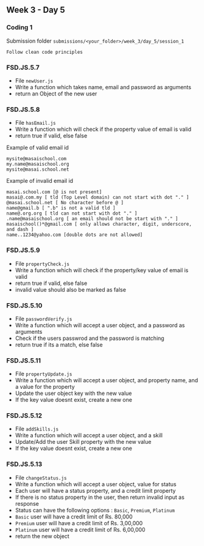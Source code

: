 ## Week 3 - Day 5

### Coding 1

Submission folder `submissions/<your_folder>/week_3/day_5/session_1`

`Follow clean code principles`

### FSD.JS.5.7
- File `newUser.js` 
- Write a function which takes name, email and password as arguments
- return an Object of the new user

### FSD.JS.5.8
- File `hasEmail.js` 
- Write a function which will check if the property value of email is valid
- return true if valid, else false

Example of valid email id

    mysite@masaischool.com
    my.name@masaischool.org
    mysite@masai.school.net

Example of invalid email id

    masai.school.com [@ is not present]
    masai@.com.my [ tld (Top Level domain) can not start with dot "." ]
    @masai.school.net [ No character before @ ]
    name@gmail.b [ ".b" is not a valid tld ]
    name@.org.org [ tld can not start with dot "." ]
    .name@masaischool.org [ an email should not be start with "." ]
    masaischool()*@gmail.com [ only allows character, digit, underscore, and dash ]
    name..1234@yahoo.com [double dots are not allowed]

### FSD.JS.5.9
- File `propertyCheck.js` 
- Write a function which will check if the property/key value of email is valid
- return true if valid, else false
- invalid value should also be marked as false

### FSD.JS.5.10
- File `passwordVerify.js` 
- Write a function which will accept a user object, and a password as arguments
- Check if the users passwrod and the password is matching
- return true if its a match, else false

### FSD.JS.5.11
- File `propertyUpdate.js` 
- Write a function which will accept a user object, and property name, and a value for the property
- Update the user object key with the new value
- If the key value doesnt exist, create a new one

### FSD.JS.5.12
- File `addSkills.js` 
- Write a function which will accept a user object, and a skill
- Update/Add the user Skill property with the new value
- If the key value doesnt exist, create a new one

### FSD.JS.5.13
- File `changeStatus.js` 
- Write a function which will accept a user object, value for status
- Each user will have a status property, and a credit limit property
- If there is no status property in the user, then return invalid input as response
- Status can have the following options : `Basic`, `Premium`, `Platinum`
- `Basic` user will have a credit limit of Rs. 80,000
- `Premium` user will have a credit limit of Rs. 3,00,000
- `Platinum` user will have a credit limit of Rs. 6,00,000
- return the new object
